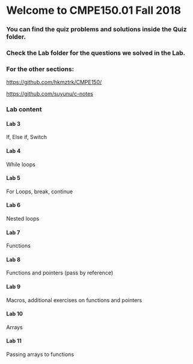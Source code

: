 # Welcome to CMPE150.01 Fall 2018

### You can find the quiz problems and solutions inside the Quiz folder.

### Check the Lab folder for the questions we solved in the Lab.


### For the other sections:

https://github.com/hkmztrk/CMPE150/

https://github.com/suyunu/c-notes

### Lab content

#### Lab 3

If, Else if, Switch

#### Lab 4

While loops

#### Lab 5

For Loops, break, continue

#### Lab 6

Nested loops

#### Lab 7

Functions

#### Lab 8 

Functions and pointers (pass by reference)

#### Lab 9

Macros, additional exercises on functions and pointers

#### Lab 10

Arrays

#### Lab 11

Passing arrays to functions


